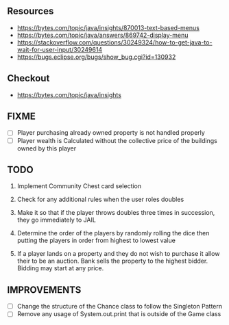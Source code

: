 ## Resources
* https://bytes.com/topic/java/insights/870013-text-based-menus
* https://bytes.com/topic/java/answers/869742-display-menu
* https://stackoverflow.com/questions/30249324/how-to-get-java-to-wait-for-user-input/30249614
* https://bugs.eclipse.org/bugs/show_bug.cgi?id=130932

## Checkout
* https://bytes.com/topic/java/insights

## FIXME
- [ ] Player purchasing already owned property is not handled properly
- [ ] Player wealth is Calculated without the collective price of the buildings owned by this player

## TODO
1. Implement Community Chest card selection

3. Check for any additional rules when the user roles doubles

4. Make it so that if the player throws doubles three times in succession, they go immediately to JAIL

6. Determine the order of the players by randomly rolling the dice then 
putting the players in order from highest to lowest value

7. If a player lands on a property and they do not wish to purchase
it allow their to be an auction. Bank sells the property to the highest bidder. Bidding may start at any price.

## IMPROVEMENTS
- [ ] Change the structure of the Chance class to follow the Singleton Pattern
- [ ] Remove any usage of System.out.print that is outside of the Game class